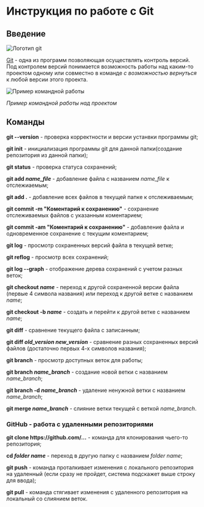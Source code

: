 # Инструкция по работе с Git

## Введение

![](git_1.jpg "Логотип git")

[Git](https://git-scm.com/book/ru/v2/%D0%92%D0%B2%D0%B5%D0%B4%D0%B5%D0%BD%D0%B8%D0%B5-%D0%A3%D1%81%D1%82%D0%B0%D0%BD%D0%BE%D0%B2%D0%BA%D0%B0-Git) - одна из программ позволяющая осуществлять контроль версий. Под контролем версий понимается возможность работы над каким-то проектом одному или совместно в команде *с возможностью вернуться* к любой версии этого проекта.

![](git_2.jpg "Пример командной работы")

*Пример командной работы над проектом*

## Команды

**git --version** - проверка корректности и версии устанвки программы git;

**git init** - инициализация программы git для данной папки(создание репозитория из данной папки);

**git status** - проверка статуса сохранений;

__git add *name_file*__ - добавление файла с названием *name_file* к отслежиаемым;

**git add .** - добавление всех файлов в текущей папке к отслеживаемым;

**git commit -m "Коментарий к сохранению"** - сохранение отслеживаемых файлов с указанным коментарием;

**git commit -am "Коментарий к сохранению"** - добавление файла и одновременное сохранение с текущим коментарием;

**git log** - просмотр сохраненных версий файла в текущей ветке;

**git reflog** - просмотр всех сохранений;

**git log --graph** - отображение дерева сохранений с учетом разных веток;

__git checkout *name*__ - переход к другой сохраненной версии файла (первые 4 символа названия) *или* переход к другой ветке с названием *name*;

__git checkout -b *name*__ - создать и перейти к другой ветке с названием *name*;

**git diff** - сравнение текущего файла с записанным;

__git diff *old_version* *new_version*__ - сравнение разных сохраненных версий файлов (достаточно первых 4-х символов названия);

**git branch** - просмотр доступных веток для работы;

__git branch *name_branch*__ - создание новой ветки с названием *name_branch*;

__git branch -d *name_branch*__ - удаление ненужной ветки с названием *name_branch*;

__git merge *name_branch*__ - слияние ветки текущей с веткой *name_branch*.

### GitHub - работа с удаленными репозиториями

**git clone httрs://github.com/...** - команда для клонирования чьего-то репозитория;

__cd *folder name*__ - переход в другую папку с названием *folder name*;

**git push** - команда проталкивает изменения с локального репозитория на удаленный (если сразу не пройдет, система подскажет выше строку для ввода);

**git pull** - команда стягивает изменения с удаленного репозитория на локальный со слиянием веток.